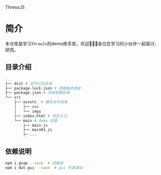 ThressJS

# 简介
本仓库是学习`ThreeJs`的demo练手库，欢迎👏👏👏各位在学习的小伙伴一起探讨、研究。
## 目录介绍

```bash
.
├── dist # 文件打包目录
├── package-lock.json # 依赖版本锁定
├── package.json # 项目依赖目录
└── src 
    ├── assets  # 静态文件目录
    │   ├── css
    │   └── imgs
    ├── index.html # 项目入口
    └── main # demo 目录
        ├── main.js
        ├── main01.js
        ├─ ...

```
## 依赖说明

```bash
npm i gsap --save  # 动画库
npm i dat.gui --save  # gui 开发调试
```

